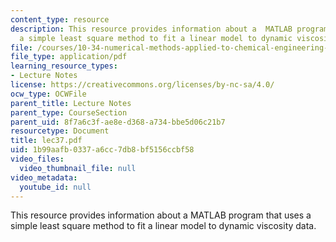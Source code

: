 ```yaml
---
content_type: resource
description: This resource provides information about a  MATLAB program that uses
  a simple least square method to fit a linear model to dynamic viscosity data.
file: /courses/10-34-numerical-methods-applied-to-chemical-engineering-fall-2005/1b99aafb0337a6cc7db8bf5156ccbf58_lec37.pdf
file_type: application/pdf
learning_resource_types:
- Lecture Notes
license: https://creativecommons.org/licenses/by-nc-sa/4.0/
ocw_type: OCWFile
parent_title: Lecture Notes
parent_type: CourseSection
parent_uid: 8f7a6c3f-ae8e-d368-a734-bbe5d06c21b7
resourcetype: Document
title: lec37.pdf
uid: 1b99aafb-0337-a6cc-7db8-bf5156ccbf58
video_files:
  video_thumbnail_file: null
video_metadata:
  youtube_id: null
---
```

This resource provides information about a  MATLAB program that uses a simple least square method to fit a linear model to dynamic viscosity data.